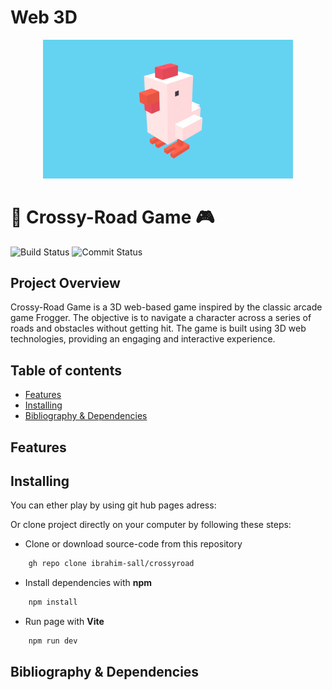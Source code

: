 # Web 3D 
<p align="center">
    <img src="images/baniere.gif" alt="baniere Logo" width="400"/>
</p>

# 🐔 Crossy-Road Game 🎮
![Build Status](https://github.com/ibrahim-sall/crossyroad/actions/workflows/deploy.yml/badge.svg?branch=main)
![Commit Status](https://img.shields.io/github/commit-activity/t/ibrahim-sall/crossyroad?)

## Project Overview

Crossy-Road Game is a 3D web-based game inspired by the classic arcade game Frogger. The objective is to navigate a character across a series of roads and obstacles without getting hit. The game is built using 3D web technologies, providing an engaging and interactive experience.


## Table of contents
* [Features](#features)
* [Installing](#installing)
* [Bibliography & Dependencies](#Bibliography)

## Features

## Installing

You can ether play by using git hub pages adress: 

Or clone project directly on your computer by following these steps:

- Clone or download source-code from this repository
```bash
    gh repo clone ibrahim-sall/crossyroad
```
- Install dependencies with **npm**

```bash
    npm install
```

- Run page with **Vite**

```bash
    npm run dev
```

## Bibliography & Dependencies